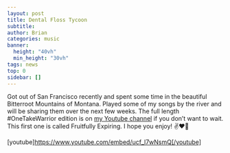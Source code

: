 ```yaml
---
layout: post
title: Dental Floss Tycoon
subtitle: 
author: Brian
categories: music
banner:
  height: "40vh"
  min_height: "30vh"
tags: news
top: 0
sidebar: []
---
```


Got out of San Francisco recently and spent some time in the beautiful Bitterroot Mountains of Montana. Played some of my songs by the river and will be sharing them over the next few weeks. The full length #OneTakeWarrior edition is on [my Youtube channel](https://youtube.com/bcrant) if you don’t want to wait. This first one is called Fruitfully Expiring. I hope you enjoy! ✌️❤️🐢

[youtube]https://www.youtube.com/embed/ucf_l7wNsmQ[/youtube]
